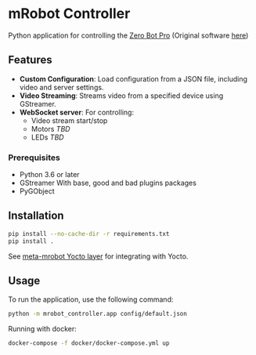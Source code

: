 # mRobot Controller

Python application for controlling the [Zero Bot Pro](https://hackaday.io/project/25092-zerobot-raspberry-pi-zero-fpv-robot) (Original software [here](https://github.com/CoretechR/ZeroBot))

## Features

- **Custom Configuration**: Load configuration from a JSON file, including video and server settings.
- **Video Streaming**: Streams video from a specified device using GStreamer.
- **WebSocket server**:
	For controlling:
    - Video stream start/stop
	- Motors *TBD*
	- LEDs *TBD*

### Prerequisites

- Python 3.6 or later
- GStreamer
  With base, good and bad plugins packages
- PyGObject

## Installation

```bash
pip install --no-cache-dir -r requirements.txt
pip install .
```

See [meta-mrobot Yocto layer](https://github.com/amnonpaz/meta-mrobot) for integrating with Yocto.

## Usage

To run the application, use the following command:

```bash
python -m mrobot_controller.app config/default.json
```

Running with docker:
```bash
docker-compose -f docker/docker-compose.yml up
```

